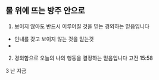 ## 물 위에 뜨는 방주 안으로
1. 보이지 않아도 반드시 이루어질 것을 믿는 경외하는 믿음입니다


- 인내를 갖고 보이지 않는 것을 믿는것
- 
2. 경외함으로 오늘의 나의 행동을 결정하는 믿음입니다
고전 15:58

3
난 지금